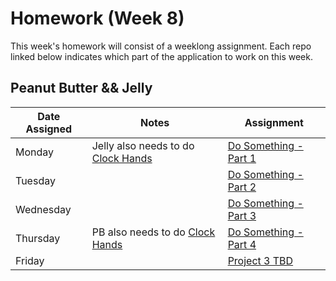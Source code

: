 # Homework (Week 8)

This week's homework will consist of a weeklong assignment. Each repo linked below indicates
which part of the application to work on this week.

## Peanut Butter && Jelly

| Date Assigned | Notes                          | Assignment |
|---------------|--------------------------------|------------|
| Monday        | Jelly also needs to do [Clock Hands](https://github.com/ga-dc/sundial) | [Do Something - Part 1](https://github.com/ga-dc/do_something_express_part1) |
| Tuesday       |                                | [Do Something - Part 2](https://github.com/ga-dc/do_something_express_part2) |
| Wednesday     |                                | [Do Something - Part 3](https://github.com/ga-dc/do_something_express_part3) |
| Thursday      | PB also needs to do [Clock Hands](https://github.com/ga-dc/sundial) | [Do Something - Part 4](https://github.com/ga-dc/do_something_express_part4) |
| Friday        |                                | [Project 3 TBD](#)
